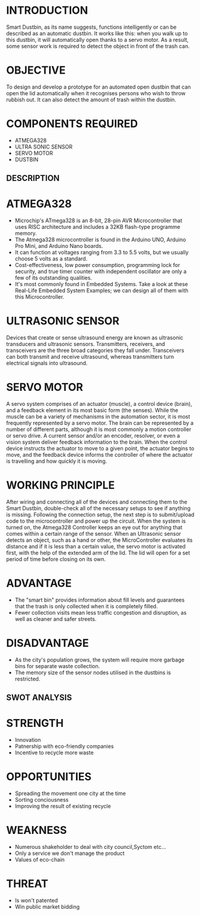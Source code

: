 # INTRODUCTION
   Smart Dustbin, as its name suggests, functions intelligently or can be described as an automatic dustbin. It works like this: when you walk up to this dustbin, it will automatically open thanks to a servo motor. As a result, some sensor work is required to detect the object in front of the trash can.
# OBJECTIVE
   To design and develop a prototype for an automated open dustbin that can open the lid automatically when it recognises persons who wish to throw rubbish out. It can also detect the amount of trash within the dustbin.
# COMPONENTS REQUIRED
   * ATMEGA328
   * ULTRA SONIC SENSOR
   * SERVO MOTOR
   * DUSTBIN
## DESCRIPTION
# ATMEGA328
 * Microchip's ATmega328 is an 8-bit, 28-pin AVR Microcontroller that uses RISC architecture and includes a 32KB flash-type programme memory.
 * The Atmega328 microcontroller is found in the Arduino UNO, Arduino Pro Mini, and Arduino Nano boards.
 * It can function at voltages ranging from 3.3 to 5.5 volts, but we usually choose 5 volts as a standard.
 * Cost-effectiveness, low power consumption, programming lock for security, and true timer counter with independent oscillator are only a few of its outstanding qualities.
 * It's most commonly found in Embedded Systems. Take a look at these Real-Life Embedded System Examples; we can design all of them with this Microcontroller.
# ULTRASONIC SENSOR
  Devices that create or sense ultrasound energy are known as ultrasonic transducers and ultrasonic sensors. Transmitters, receivers, and transceivers are the three broad categories they fall under. Transceivers can both transmit and receive ultrasound, whereas transmitters turn electrical signals into ultrasound.
# SERVO MOTOR
  A servo system comprises of an actuator (muscle), a control device (brain), and a feedback element in its most basic form (the senses). While the muscle can be a variety of mechanisms in the automation sector, it is most frequently represented by a servo motor. The brain can be represented by a number of different parts, although it is most commonly a motion controller or servo drive. A current sensor and/or an encoder, resolver, or even a vision system deliver feedback information to the brain.
  When the control device instructs the actuator to move to a given point, the actuator begins to move, and the feedback device informs the controller of where the actuator is travelling and how quickly it is moving.
# WORKING PRINCIPLE
   After wiring and connecting all of the devices and connecting them to the Smart Dustbin, double-check all of the necessary setups to see if anything is missing. Following the connection setup, the next step is to submit/upload code to the microcontroller and power up the circuit. When the system is turned on, the Atmega328 Controller keeps an eye out for anything that comes within a certain range of the sensor. When an Ultrasonic sensor detects an object, such as a hand or other, the MicroController evaluates its distance and if it is less than a certain value, the servo motor is activated first, with the help of the extended arm of the lid. The lid will open for a set period of time before closing on its own.
# ADVANTAGE
  * The "smart bin" provides information about fill levels and guarantees that the trash is only collected when it is completely filled.
  * Fewer collection visits mean less traffic congestion and disruption, as well as cleaner and safer streets.
# DISADVANTAGE
  * As the city's population grows, the system will require more garbage bins for separate waste collection.
  * The memory size of the sensor nodes utilised in the dustbins is restricted.
## SWOT ANALYSIS
# STRENGTH
 * Innovation
 * Patnership with eco-friendly companies
 * Incentive to recycle more waste
# OPPORTUNITIES
 * Spreading the movement one city at the time
 * Sorting conciousness
 * Improving the result of existing recycle
# WEAKNESS
 * Numerous shakeholder to deal with city council,Syctom etc...
 * Only a service we don't manage the product
 * Values of eco-chain
# THREAT
 * Is won't patented
 * Win public market bidding
